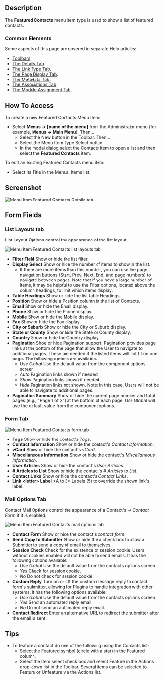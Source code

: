 <!-- Filename: Help4.x:Menu_Item:_Featured_Contacts / Display title: Featured Contacts -->

## Description

The **Featured Contacts** menu item type is used to show a list of
featured contacts.

### Common Elements

Some aspects of this page are covered in separate Help articles:

* [Toolbars](jdocmanual?article=help/common-elements/toolbars).
* [The Details Tab](jdocmanual?article=help/menu-items-common/menu-item-details).
* [The Link Type Tab](jdocmanual?article=help/menu-items-common/menu-item-link-type).
* [The Page Display Tab](jdocmanual?article=help/menu-items-common/menu-item-page-display).
* [The Metadata Tab](jdocmanual?article=help/menu-items-common/menu-item-metadata).
* [The Associations Tab](jdocmanual?article=help/common-elements/edit-associations).
* [The Module Assignment Tab](jdocmanual?article=help/menu-items-common/menu-item-module-assignment).

## How To Access

To create a new Featured Contacts Menu Item:

- Select **Menus → \[name of the menu\]** from the Administrator
  menu (for example, **Menus → Main Menu**). Then...
  - Select the New button in the Toolbar. Then...
  - Select the Menu Item Type Select button
  - In the modal dialog select the Contacts item to open a list and then
    select the **Featured Contacts** item.

To edit an existing Featured Contacts menu item:

- Select its Title in the Menus: Items list.

## Screenshot

![Menu Item Featured Contacts Details tab](../../../en/images/menu-items/contacts-featured-contacts-details-tab.png)

## Form Fields

### List Layouts tab

List Layout Options control the appearance of the list layout.

![Menu Item Featured Contacts list layouts tab](../../../en/images/menu-items/contacts-featured-contacts-list-layouts-tab.png)

- **Filter Field** Show or hide the list filter.
- **Display Select** Show or hide the number of items to show in the list.
  - If there are more items than this number, you can use the page
    navigation buttons (Start, Prev, Next, End, and page numbers) to
    navigate between pages. Note that if you have a large number of items,
    it may be helpful to use the Filter options, located above the column
    headings, to limit which items display.
- **Table Headings** Show or hide the list table Headings.
- **Position** Show or hide a Position column in the list of Contacts.
- **Email** Show or hide the Email display.
- **Phone** Show or hide the Phone display.
- **Mobile** Show or hide the Mobile display.
- **Fax** Show or hide the Fax display.
- **City or Suburb** Show or hide the City or Suburb display.
- **State or County** Show or hide the State or County display.
- **Country** Show or hide the Country display.
- **Pagination** Shoe or hide Pagination support. Pagination provides
  page links at the bottom of the page that allow the User to navigate
  to additional pages. These are needed if the listed items will not fit
  on one page.
    The following options are available.
    - *Use Global* Use the default value from the component options screen.
    - *Auto* Pagination links shown if needed.
    - *Show* Pagination links shown if needed.
    - *Hide* Pagination links not shown. Note: In this case, Users will not
      be able to navigate to additional pages.
- **Pagination Summary** Show or hide the current page number and total
  pages (e.g., "Page 1 of 2") at the bottom of each page. Use Global
  will use the default value from the component options.

### Form Tab

![Menu Item Featured Contacts form tab](../../../en/images/menu-items/contacts-featured-contacts-form-tab.png)

- **Tags** Show or hide the contact's *Tags*.
- **Contact Information** Show or hide the contact's *Contact Information*.
- **vCard** Show or hide the contact's *vCard*.
- **Miscellaneous Information** Show or hide the contact's *Miscellaneous
  Information*.
- **User Articles** Show or hide the contact's *User Articles*.
- **\# Articles to List** Show or hide the contact's *\# Articles to List*.
- **Contact Links** Show or hide the contact's *Contact Links*.
- **Link \<letter\> Label** \<A to E\> Labels (5) to override the shown
  link's label.

### Mail Options Tab

Contact Mail Options control the appearance of a Contact's → *Contact Form* if
it is enabled.

![Menu Item Featured Contacts mail options tab](../../../en/images/menu-items/contacts-featured-contacts-mail-options-tab.png)

- **Contact Form** Show or hide the contact's *contact form*.
- **Send Copy to Submitter** Show or hide the a check box to allow a
  Submitter to send a copy of email to themselves.
- **Session Check** Check for the existence of session cookie. Users
  without cookies enabled will not be able to send emails.
    It has the following options available:
    - *Use Global* Use the default value from the contacts options screen.
    - *Yes* Check for session cookie.
    - *No* Do not check for session cookie.
- **Custom Reply** Turn on or off the custom message reply to contact
  form's submitter, allowing for Plugins to handle integration with
  other systems.
    It has the following options available:
    - *Use Global* Use the default value from the contacts options screen.
    - *Yes* Send an automated reply email.
    - *No* Do not send an automated reply email.
- **Contact Redirect** Enter an alternative URL to redirect the submitter
  after the email is sent.

## Tips

- To feature a contact do one of the following using the Contacts list:
  - Select the Featured symbol (circle with a star) in the Featured column,
  - Select the Item select check box and select Feature in the Actions
    drop-down list in the Toolbar. Several items can be selected to Feature
    or Unfeature via the Actions list.
